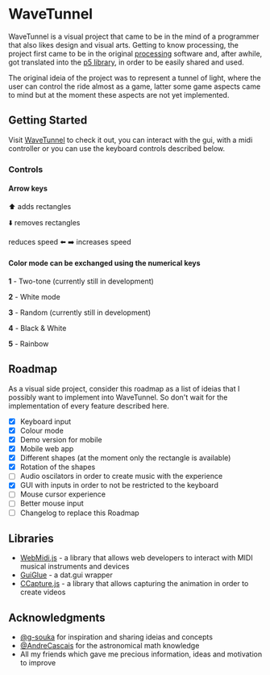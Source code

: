 # WaveTunnel

WaveTunnel is a visual project that came to be in the mind of a programmer that also likes design and visual arts.
Getting to know processing, the project first came to be in the original [processing](https://processing.org/) software and, after awhile, got translated into the [p5 library](https://p5js.org/), in order to be easily shared and used.

The original ideia of the project was to represent a tunnel of light, where the user can control the ride almost as a game, latter some game aspects came to mind but at the moment these aspects are not yet implemented.

## Getting Started

Visit [WaveTunnel](https://fernandopinto.github.io/WaveTunnel/) to check it out, you can interact with the gui, with a midi controller or you can use the keyboard controls described below. 

### Controls


#### Arrow keys

⬆️ adds rectangles

⬇️ removes rectangles

reduces speed ⬅️  ➡️ increases speed

#### Color mode can be exchanged using the numerical keys

**1** - Two-tone (currently still in development)

**2** - White mode

**3** - Random (currently still in development)

**4** - Black & White

**5** - Rainbow


## Roadmap

As a visual side project, consider this roadmap as a list of ideias that I possibly want to implement into WaveTunnel. So don't wait for the implementation of every feature described here.

- [x] Keyboard input
- [x] Colour mode
- [x] Demo version for mobile
- [x] Mobile web app 
- [x] Different shapes (at the moment only the rectangle is available) 
- [x] Rotation of the shapes
- [ ] Audio oscilators in order to create music with the experience
- [x] GUI with inputs in order to not be restricted to the keyboard
- [ ] Mouse cursor experience
- [ ] Better mouse input
- [ ] Changelog to replace this Roadmap

<!-- ## Contributing

Please read [CONTRIBUTING.md](https://gist.github.com/PurpleBooth/b24679402957c63ec426) for details on our code of conduct, and the process for submitting pull requests to us. -->

<!-- ## Versioning

We use [SemVer](http://semver.org/) for versioning. For the versions available, see the [tags on this repository](https://github.com/your/project/tags).  -->

<!-- ## License

This project is licensed under the MIT License - see the [LICENSE.md](LICENSE.md) file for details -->

## Libraries

* [WebMidi.js](https://github.com/djipco/webmidi) - a library that allows web developers to interact with MIDI musical instruments and devices
* [GuiGlue](https://github.com/dmvaldman/guiGlue) - a dat.gui wrapper
* [CCapture.js](https://github.com/spite/ccapture.js/) - a library that allows capturing the animation in order to create videos

## Acknowledgments

* [@g-souka](https://github.com/g-souka) for inspiration and sharing ideias and concepts
* [@AndreCascais](https://github.com/AndreCascais) for the astronomical math knowledge
* All my friends which gave me precious information, ideas and motivation to improve 

